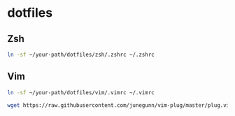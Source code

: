 # dotfiles

## Zsh

```bash
ln -sf ~/your-path/dotfiles/zsh/.zshrc ~/.zshrc
```

## Vim

```bash
ln -sf ~/your-path/dotfiles/vim/.vimrc ~/.vimrc

wget https://raw.githubusercontent.com/junegunn/vim-plug/master/plug.vim -O ~/.vim/autoload/plug.vim
```
